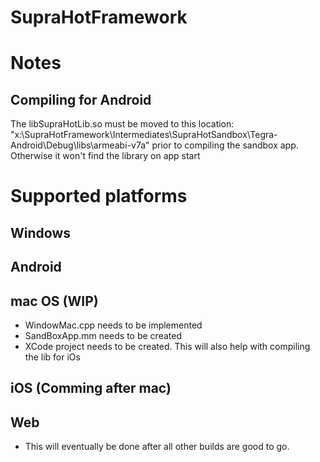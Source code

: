 SupraHotFramework
====

# Notes
## Compiling for Android
The libSupraHotLib.so must be moved to this location: "x:\SupraHotFramework\Intermediates\SupraHotSandbox\Tegra-Android\Debug\libs\armeabi-v7a\" prior to compiling the sandbox app.
Otherwise it won't find the library on app start

# Supported platforms
## Windows
## Android
## mac OS (WIP)
+ WindowMac.cpp needs to be implemented
+ SandBoxApp.mm needs to be created
+ XCode project needs to be created. This will also help with compiling the lib for iOs
## iOS	(Comming after mac)
## Web	
+ This will eventually be done after all other builds are good to go.